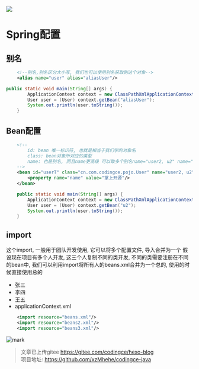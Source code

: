 ![](https://image.codingce.com.cn/11.jpg)

# Spring配置
## 别名
```xml
    <!--别名,别名区分大小写, 我们也可以使用别名获取到这个对象-->
    <alias name="user" alias="aliasUser"/>
```

```java
public static void main(String[] args) {
        ApplicationContext context = new ClassPathXmlApplicationContext("beans.xml");
        User user = (User) context.getBean("aliasUser");
        System.out.println(user.toString());
    }
```

## Bean配置
```xml
    <!--
        id: bean 唯一标识符, 也就是相当于我们学的对象名
        class: bean对象所对应的类型
        name: 也是别名, 而且name更高级 可以取多个别名name="user2, u2" name="user2"
    -->
    <bean id="userT" class="cn.com.codingce.pojo.User" name="user2, u2">
        <property name="name" value="掌上开源"/>
    </bean>
```

```java
    public static void main(String[] args) {
        ApplicationContext context = new ClassPathXmlApplicationContext("beans.xml");
        User user = (User) context.getBean("u2");
        System.out.println(user.toString());
    }
```

## import
这个import, 一般用于团队开发使用, 它可以将多个配置文件, 导入合并为一个
假设现在项目有多个人开发, 这三个人复制不同的类开发, 不同的类需要注册在不同的bean中, 我们可以利用import将所有人的beans.xml合并为一个总的, 使用的时候直接使用总的
- 张三
- 李四
- 王五
- applicationContext.xml

```xml
    <import resource="beans.xml"/>
    <import resource="beans2.xml"/>
    <import resource="beans3.xml"/>
```

![mark](https://s1.ax1x.com/2020/07/21/U56RSS.png)





>文章已上传gitee https://gitee.com/codingce/hexo-blog   
>项目地址: https://github.com/xzMhehe/codingce-java